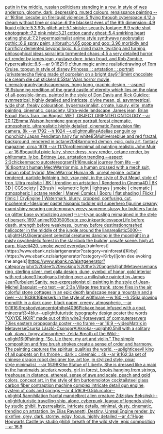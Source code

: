 [putin in the middle, russian politicians standing in a row, in style of wes anderson,  gloomy,  dark, depressing, muted colours, renaissance painting --ar 16:9](https://www.ebank.nz/aiartgenerator?category=putin%20in%20the%20middle%2C%20russian%20politicians%20standing%20in%20a%20row%2C%20in%20style%20of%20wes%20anderson%2C%20%20gloomy%2C%20%20dark%2C%20depressing%2C%20muted%20colours%2C%20renaissance%20painting%20--ar%2016%3A9)[an icecube on fire](https://www.ebank.nz/aiartgenerator?category=an%20icecube%20on%20fire)[liquid violence::5 flying through cyberspace:4.12 a dream without time or space::6 the blackest eyes of the 9th dimension::4.9 liquid glitch::5.3 90s glitch art::5.1 sinister security footage::6.9 wide shot photograph::7.2 pink mist::3.21 cotton candy ghost::5.4 smirking heart eating ghoul::7.2 hypermaximalist anime style synthwave neobrutalist gothic::6.9 spray paint, airbrush::4.65 goop and goo::3.96 morbidly and horrificly demented beyond logic::6.5 mind maze, twisting and turning, philosophical ideas spiral into tormented chaos::4.5 a very detailed horror art render by james jean, gustave dore, brian froud, and Rob Zombie, hyperrealistic::8.5 --ar 9:16](https://www.ebank.nz/aiartgenerator?category=liquid%20violence%3A%3A5%20flying%20through%20cyberspace%3A4.12%20a%20dream%20without%20time%20or%20space%3A%3A6%20the%20blackest%20eyes%20of%20the%209th%20dimension%3A%3A4.9%20liquid%20glitch%3A%3A5.3%2090s%20glitch%20art%3A%3A5.1%20sinister%20security%20footage%3A%3A6.9%20wide%20shot%20photograph%3A%3A7.2%20pink%20mist%3A%3A3.21%20cotton%20candy%20ghost%3A%3A5.4%20smirking%20heart%20eating%20ghoul%3A%3A7.2%20hypermaximalist%20anime%20style%20synthwave%20neobrutalist%20gothic%3A%3A6.9%20spray%20paint%2C%20airbrush%3A%3A4.65%20goop%20and%20goo%3A%3A3.96%20morbidly%20and%20horrificly%20demented%20beyond%20logic%3A%3A6.5%20mind%20maze%2C%20twisting%20and%20turning%2C%20philosophical%20ideas%20spiral%20into%20tormented%20chaos%3A%3A4.5%20a%20very%20detailed%20horror%20art%20render%20by%20james%20jean%2C%20gustave%20dore%2C%20brian%20froud%2C%20and%20Rob%20Zombie%2C%20hyperrealistic%3A%3A8.5%20--ar%209%3A16)[21:9 c'thun magic anime realistic](https://www.ebank.nz/aiartgenerator?category=21%3A9%20c%27thun%20magic%20anime%20realistic)[drawing of Tom Cruise, topgun in style of disney Princess : : artstation : : portrait /private](https://www.ebank.nz/aiartgenerator?category=drawing%20of%20Tom%20Cruise%2C%20topgun%20in%20style%20of%20disney%20Princess%20%3A%20%3A%20artstation%20%3A%20%3A%20portrait%20/private)[mecha flying made of porcelain on a bright day](https://www.ebank.nz/aiartgenerator?category=mecha%20flying%20made%20of%20porcelain%20on%20a%20bright%20day)[9:16](https://www.ebank.nz/aiartgenerator?category=9%3A16)[mint chocolate ice cream,die cut stickers](https://www.ebank.nz/aiartgenerator?category=mint%20chocolate%20ice%20cream%2Cdie%20cut%20stickers)[4:5](https://www.ebank.nz/aiartgenerator?category=4%3A5)[Star Wars horror movie, cinematography](https://www.ebank.nz/aiartgenerator?category=Star%20Wars%20horror%20movie%2C%20cinematography)[landscape](https://www.ebank.nz/aiartgenerator?category=landscape)[maps,  hong kong,  graphic design,  --aspect 16:9](https://www.ebank.nz/aiartgenerator?category=maps%2C%20%20hong%20kong%2C%20%20graphic%20design%2C%20%20--aspect%2016%3A9)[stunning rendition of the grand castle of eternity which lies on the plane of all-possible-times, painted in the style of Don Davis and Rick Guidice; symmetrical; highly detailed and intricate, divine mean, pi, asymmetrical, wide shot, freaky colouration, hypermaximalist, ornate, luxury, elite, matte painting, cinematic, cgsociety, Ultra-wide landscape, James jean, Brian Froud, Ross Tran, Ian Bogost, WET, OBJECT ORIENTED ONTOLOGY --ar 20:12](https://www.ebank.nz/aiartgenerator?category=stunning%20rendition%20of%20the%20grand%20castle%20of%20eternity%20which%20lies%20on%20the%20plane%20of%20all-possible-times%2C%20painted%20in%20the%20style%20of%20Don%20Davis%20and%20Rick%20Guidice%3B%20symmetrical%3B%20highly%20detailed%20and%20intricate%2C%20divine%20mean%2C%20pi%2C%20asymmetrical%2C%20wide%20shot%2C%20freaky%20colouration%2C%20hypermaximalist%2C%20ornate%2C%20luxury%2C%20elite%2C%20matte%20painting%2C%20cinematic%2C%20cgsociety%2C%20Ultra-wide%20landscape%2C%20James%20jean%2C%20Brian%20Froud%2C%20Ross%20Tran%2C%20Ian%20Bogost%2C%20WET%2C%20OBJECT%20ORIENTED%20ONTOLOGY%20--ar%2020%3A12)[Emma Watson hermione granger portrait forest cinematic, atmospheric, ultrarealistic highly detailed, cinematic Panavision film camera, 8k --w 1792 --h 1024 --uplight](https://www.ebank.nz/aiartgenerator?category=Emma%20Watson%20hermione%20granger%20portrait%20forest%20cinematic%2C%20atmospheric%2C%20ultrarealistic%20highly%20detailed%2C%20cinematic%20Panavision%20film%20camera%2C%208k%20--w%201792%20--h%201024%20--uplight)[mullins](https://www.ebank.nz/aiartgenerator?category=mullins)[Adeliae penguin oy monchichi Japan Pendleton hairy fur white](https://www.ebank.nz/aiartgenerator?category=Adeliae%20penguin%20oy%20monchichi%20Japan%20Pendleton%20hairy%20fur%20white)[85](https://www.ebank.nz/aiartgenerator?category=85)[Multiverse](https://www.ebank.nz/aiartgenerator?category=Multiverse)[blue and red fractal, background, rendered in octane](https://www.ebank.nz/aiartgenerator?category=blue%20and%20red%20fractal%2C%20background%2C%20rendered%20in%20octane)[2048](https://www.ebank.nz/aiartgenerator?category=2048)[armored demon, epic, pulp art, fantasy magazine, circa 1978 --ar 11:17](https://www.ebank.nz/aiartgenerator?category=armored%20demon%2C%20epic%2C%20pulp%20art%2C%20fantasy%20magazine%2C%20circa%201978%20--ar%2011%3A17)[profile](https://www.ebank.nz/aiartgenerator?category=profile)[minimal oil painting realistic John Muir --ar 16:8](https://www.ebank.nz/aiartgenerator?category=minimal%20oil%20painting%20realistic%20John%20Muir%20--ar%2016%3A8)[beautiful pixie fairy, sheer dress, vray render, octane render, by philtomato,  ly bo, Brittney Lee, artstation trending --aspect 2:3](https://www.ebank.nz/aiartgenerator?category=beautiful%20pixie%20fairy%2C%20sheer%20dress%2C%20vray%20render%2C%20octane%20render%2C%20by%20philtomato%2C%20%20ly%20bo%2C%20Brittney%20Lee%2C%20artstation%20trending%20--aspect%202%3A3)[chicken](https://www.ebank.nz/aiartgenerator?category=chicken)[macro autostereogram](https://www.ebank.nz/aiartgenerator?category=macro%20autostereogram)[11:16](https://www.ebank.nz/aiartgenerator?category=11%3A16)[musical journey from life --ar 16:8](https://www.ebank.nz/aiartgenerator?category=musical%20journey%20from%20life%20--ar%2016%3A8)[portrait human MechWarrior mix, a human crossed with a mech suit, human robot hybrid, MechWarrior Human 8k, unreal engine, octane rendered, particle lightning, hdr, vray mist, in the style of Syd Mead, style of tron, Ultra realistic | 8K | trending on artstation | Rendered in Cinema4D | 8K 3D | CGSociety | ZBrush | volumetric light | lightrays | smoke | cinematic | atmospheric | octane render | Marvel Comics | Booru | flat shading | Flickr | filmic | CryEngine |  Watermark, blurry, cropped, confusing, cut, incoherent:-1](https://www.ebank.nz/aiartgenerator?category=portrait%20human%20MechWarrior%20mix%2C%20a%20human%20crossed%20with%20a%20mech%20suit%2C%20human%20robot%20hybrid%2C%20MechWarrior%20Human%208k%2C%20unreal%20engine%2C%20octane%20rendered%2C%20particle%20lightning%2C%20hdr%2C%20vray%20mist%2C%20in%20the%20style%20of%20Syd%20Mead%2C%20style%20of%20tron%2C%20Ultra%20realistic%20%7C%208K%20%7C%20trending%20on%20artstation%20%7C%20Rendered%20in%20Cinema4D%20%7C%208K%203D%20%7C%20CGSociety%20%7C%20ZBrush%20%7C%20volumetric%20light%20%7C%20lightrays%20%7C%20smoke%20%7C%20cinematic%20%7C%20atmospheric%20%7C%20octane%20render%20%7C%20Marvel%20Comics%20%7C%20Booru%20%7C%20flat%20shading%20%7C%20Flickr%20%7C%20filmic%20%7C%20CryEngine%20%7C%20%20Watermark%2C%20blurry%2C%20cropped%2C%20confusing%2C%20cut%2C%20incoherent%3A-1)[designer pastel  hispanic toddler girl superhero figurine creamy mami shiny wearing contemporary yeezy supreme stussy for toddlers funko on glitter base symbolizing anger](https://www.ebank.nz/aiartgenerator?category=designer%20pastel%20%20hispanic%20toddler%20girl%20superhero%20figurine%20creamy%20mami%20shiny%20wearing%20contemporary%20yeezy%20supreme%20stussy%20for%20toddlers%20funko%20on%20glitter%20base%20symbolizing%20anger)[(￢з￢)](https://www.ebank.nz/aiartgenerator?category=%28%EF%BF%A2%D0%B7%EF%BF%A2%29)[ryan gosling reimagined in the style of berserk 1997 anime](https://www.ebank.nz/aiartgenerator?category=ryan%20gosling%20reimagined%20in%20the%20style%20of%20berserk%201997%20anime)[1920](https://www.ebank.nz/aiartgenerator?category=1920)[500](https://www.ebank.nz/aiartgenerator?category=500)[5](https://www.ebank.nz/aiartgenerator?category=5)[cute zoo,ink](https://www.ebank.nz/aiartgenerator?category=cute%20zoo%2Cink)[particles](https://www.ebank.nz/aiartgenerator?category=particles)[vapor](https://www.ebank.nz/aiartgenerator?category=vapor)[Life before death, strength before weakness, journey before destination](https://www.ebank.nz/aiartgenerator?category=Life%20before%20death%2C%20strength%20before%20weakness%2C%20journey%20before%20destination)[crashed helicopter in the middle of the jungle around the liana](https://www.ebank.nz/aiartgenerator?category=crashed%20helicopter%20in%20the%20middle%20of%20the%20jungle%20around%20the%20liana)[realistic](https://www.ebank.nz/aiartgenerator?category=realistic)[5000](https://www.ebank.nz/aiartgenerator?category=5000)[--uplight](https://www.ebank.nz/aiartgenerator?category=--uplight)[H.R.Giger](https://www.ebank.nz/aiartgenerator?category=H.R.Giger)[ancient celestial creatures dancing in the moonlight in a misty psychedelic forest in the stars](https://www.ebank.nz/aiartgenerator?category=ancient%20celestial%20creatures%20dancing%20in%20the%20moonlight%20in%20a%20misty%20psychedelic%20forest%20in%20the%20stars)[bob the builder, unsafe scene. high af. purp. blazeit420. smoke weed everyday.](https://www.ebank.nz/aiartgenerator?category=bob%20the%20builder%2C%20unsafe%20scene.%20high%20af.%20purp.%20blazeit420.%20smoke%20weed%20everyday.)[rainforest](https://www.ebank.nz/aiartgenerator?category=rainforest)[Kirby](https://www.ebank.nz/aiartgenerator?category=Kirby)[john dee evoking the angels](https://www.ebank.nz/aiartgenerator?category=john%20dee%20evoking%20the%20angels)[light](https://www.ebank.nz/aiartgenerator?category=light)[Metaverse](https://www.ebank.nz/aiartgenerator?category=Metaverse)[mans ring, sterling silver, met galla design, dune, symbol of honor, gold interior with red stone](https://www.ebank.nz/aiartgenerator?category=mans%20ring%2C%20sterling%20silver%2C%20met%20galla%20design%2C%20dune%2C%20symbol%20of%20honor%2C%20gold%20interior%20with%20red%20stone)[3 hooligans fighting over a milkshake painted by James Jean](https://www.ebank.nz/aiartgenerator?category=3%20hooligans%20fighting%20over%20a%20milkshake%20painted%20by%20James%20Jean)[Turbulent Sanity, neo-expressionist oil painting in the style of Jean-Michel Basquiat --no text --ar 2:3](https://www.ebank.nz/aiartgenerator?category=Turbulent%20Sanity%2C%20neo-expressionist%20oil%20painting%20in%20the%20style%20of%20Jean-Michel%20Basquiat%20--no%20text%20--ar%202%3A3)[a Village  tree trunk, stone flies in the air colorful stone cottages in an epic depth landscape near a mountain and a river --ar 16:8](https://www.ebank.nz/aiartgenerator?category=a%20Village%20%20tree%20trunk%2C%20stone%20flies%20in%20the%20air%20colorful%20stone%20cottages%20in%20an%20epic%20depth%20landscape%20near%20a%20mountain%20and%20a%20river%20--ar%2016%3A8)[9:16](https://www.ebank.nz/aiartgenerator?category=9%3A16)[berserk in the style of w0lfmare --w 160 --h 256](https://www.ebank.nz/aiartgenerator?category=berserk%20in%20the%20style%20of%20w0lfmare%20--w%20160%20--h%20256)[a glowing monolith in a dark cave, black paper, creepy, atmospheric, —ar 9:16](https://www.ebank.nz/aiartgenerator?category=a%20glowing%20monolith%20in%20a%20dark%20cave%2C%20black%20paper%2C%20creepy%2C%20atmospheric%2C%20%E2%80%94ar%209%3A16)[16:9](https://www.ebank.nz/aiartgenerator?category=16%3A9)[res](https://www.ebank.nz/aiartgenerator?category=res)[body](https://www.ebank.nz/aiartgenerator?category=body)[dancer](https://www.ebank.nz/aiartgenerator?category=dancer)[dof](https://www.ebank.nz/aiartgenerator?category=dof)[nihei](https://www.ebank.nz/aiartgenerator?category=nihei)[4096](https://www.ebank.nz/aiartgenerator?category=4096)[Pickaxe head infused with a goat, minecraft](https://www.ebank.nz/aiartgenerator?category=Pickaxe%20head%20infused%20with%20a%20goat%2C%20minecraft)[3:4](https://www.ebank.nz/aiartgenerator?category=3%3A4)[blur](https://www.ebank.nz/aiartgenerator?category=blur)[--uplight](https://www.ebank.nz/aiartgenerator?category=--uplight)[futuristic  typography design poster the words "OXYDE NOIR" made out of thin wire](https://www.ebank.nz/aiartgenerator?category=futuristic%20%20typography%20design%20poster%20the%20words%20%22OXYDE%20NOIR%22%20made%20out%20of%20thin%20wire)[3:4](https://www.ebank.nz/aiartgenerator?category=3%3A4)[graveyard of computerservers 70ies eastern propaganda  poster  --no frame --ar 16:9 --video](https://www.ebank.nz/aiartgenerator?category=graveyard%20of%20computerservers%2070ies%20eastern%20propaganda%20%20poster%20%20--no%20frame%20--ar%2016%3A9%20--video)[Matrix in Metaverse](https://www.ebank.nz/aiartgenerator?category=Matrix%20in%20Metaverse)[Csurka László-Csongor](https://www.ebank.nz/aiartgenerator?category=Csurka%20L%C3%A1szl%C3%B3-Csongor)[AlAkroka](https://www.ebank.nz/aiartgenerator?category=AlAkroka)[--uplight](https://www.ebank.nz/aiartgenerator?category=--uplight)[0.5](https://www.ebank.nz/aiartgenerator?category=0.5)[hill with a solitary oak, dawn, foggy atmsophere, Zelda Breath of the Wild](https://www.ebank.nz/aiartgenerator?category=hill%20with%20a%20solitary%20oak%2C%20dawn%2C%20foggy%20atmsophere%2C%20Zelda%20Breath%20of%20the%20Wild)[--uplight](https://www.ebank.nz/aiartgenerator?category=--uplight)[16:9](https://www.ebank.nz/aiartgenerator?category=16%3A9)[Painting: “So. Lie there, my art and violin.” The simple composition and free brush strokes create a sense of order and harmony. The painting captures the spiritual qualities the world. --uplight](https://www.ebank.nz/aiartgenerator?category=Painting%3A%20%E2%80%9CSo.%20Lie%20there%2C%20my%20art%20and%20violin.%E2%80%9D%20The%20simple%20composition%20and%20free%20brush%20strokes%20create%20a%20sense%20of%20order%20and%20harmony.%20The%20painting%20captures%20the%20spiritual%20qualities%20the%20world.%20--uplight)[ice](https://www.ebank.nz/aiartgenerator?category=ice)[evil king of all puppets on his throne :: dark :: cinemaic :: 4k --ar 9:16](https://www.ebank.nz/aiartgenerator?category=evil%20king%20of%20all%20puppets%20on%20his%20throne%20%3A%3A%20dark%20%3A%3A%20cinemaic%20%3A%3A%204k%20--ar%209%3A16)[2:3](https://www.ebank.nz/aiartgenerator?category=2%3A3)[a set of chinese dragon robot,designer toy, art toy ,in stylized style, pixar style,minimalist, --ar 16:9](https://www.ebank.nz/aiartgenerator?category=a%20set%20of%20chinese%20dragon%20robot%2Cdesigner%20toy%2C%20art%20toy%20%2Cin%20stylized%20style%2C%20pixar%20style%2Cminimalist%2C%20--ar%2016%3A9)[8K](https://www.ebank.nz/aiartgenerator?category=8K)[the Statue of Liberty. She is dressed like a maid in the handmaids tale](https://www.ebank.nz/aiartgenerator?category=the%20Statue%20of%20Liberty.%20She%20is%20dressed%20like%20a%20maid%20in%20the%20handmaids%20tale)[dark woods, girl in forest, books hanging from strings, treehouse in distance, ethereal, sense of awe and scale, peach and gold colors, concept art, in the style of tim burton](https://www.ebank.nz/aiartgenerator?category=dark%20woods%2C%20girl%20in%20forest%2C%20books%20hanging%20from%20strings%2C%20treehouse%20in%20distance%2C%20ethereal%2C%20sense%20of%20awe%20and%20scale%2C%20peach%20and%20gold%20colors%2C%20concept%20art%2C%20in%20the%20style%20of%20tim%20burton)[molotov cocktail](https://www.ebank.nz/aiartgenerator?category=molotov%20cocktail)[steel glass carbon fiber contraption machine complex intricate detail gun engine, system of coils and springs —ar 4:5](https://www.ebank.nz/aiartgenerator?category=steel%20glass%20carbon%20fiber%20contraption%20machine%20complex%20intricate%20detail%20gun%20engine%2C%20system%20of%20coils%20and%20springs%20%E2%80%94ar%204%3A5)[16:9](https://www.ebank.nz/aiartgenerator?category=16%3A9)[-0.5](https://www.ebank.nz/aiartgenerator?category=-0.5)[blur](https://www.ebank.nz/aiartgenerator?category=blur)[color](https://www.ebank.nz/aiartgenerator?category=color)[--uplight](https://www.ebank.nz/aiartgenerator?category=--uplight)[4:5](https://www.ebank.nz/aiartgenerator?category=4%3A5)[annihilation fractal mandelbrot alien creature Zdzisław Beksiński](https://www.ebank.nz/aiartgenerator?category=annihilation%20fractal%20mandelbrot%20alien%20creature%20Zdzis%C5%82aw%20Beksi%C5%84ski)[--uplight](https://www.ebank.nz/aiartgenerator?category=--uplight)[futuristic travelling ship, alone, cyberpunk, league of legends style, by studio ghibli, hyperrealistic, intricate details, minimal, dusty, cinematic, trending on artstation, by Elias Ravanetti, Destiny, Unreal Engine render, by sixnfive, grey, dark, stormy, edgy, focus, highly detailed --ar 4:1](https://www.ebank.nz/aiartgenerator?category=futuristic%20travelling%20ship%2C%20alone%2C%20cyberpunk%2C%20league%20of%20legends%20style%2C%20by%20studio%20ghibli%2C%20hyperrealistic%2C%20intricate%20details%2C%20minimal%2C%20dusty%2C%20cinematic%2C%20trending%20on%20artstation%2C%20by%20Elias%20Ravanetti%2C%20Destiny%2C%20Unreal%20Engine%20render%2C%20by%20sixnfive%2C%20grey%2C%20dark%2C%20stormy%2C%20edgy%2C%20focus%2C%20highly%20detailed%20--ar%204%3A1)[Huge Hogwarts Castle by studio ghibli, breath of the wild style, epic composition --ar 16:9](https://www.ebank.nz/aiartgenerator?category=Huge%20Hogwarts%20Castle%20by%20studio%20ghibli%2C%20breath%20of%20the%20wild%20style%2C%20epic%20composition%20--ar%2016%3A9)